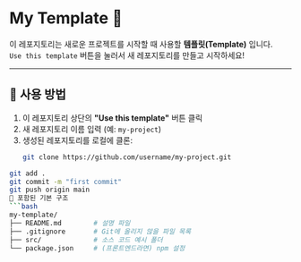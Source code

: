 # My Template 🚀

이 레포지토리는 새로운 프로젝트를 시작할 때 사용할 **템플릿(Template)** 입니다.  
`Use this template` 버튼을 눌러서 새 레포지토리를 만들고 시작하세요!

---

## 📌 사용 방법

1. 이 레포지토리 상단의 **"Use this template"** 버튼 클릭  
2. 새 레포지토리 이름 입력 (예: `my-project`)  
3. 생성된 레포지토리를 로컬에 클론:
   ```bash
   git clone https://github.com/username/my-project.git
```bash
git add .
git commit -m "first commit"
git push origin main
📂 포함된 기본 구조
```bash
my-template/
├── README.md        # 설명 파일
├── .gitignore       # Git에 올리지 않을 파일 목록
├── src/             # 소스 코드 예시 폴더
└── package.json     # (프론트엔드라면) npm 설정
